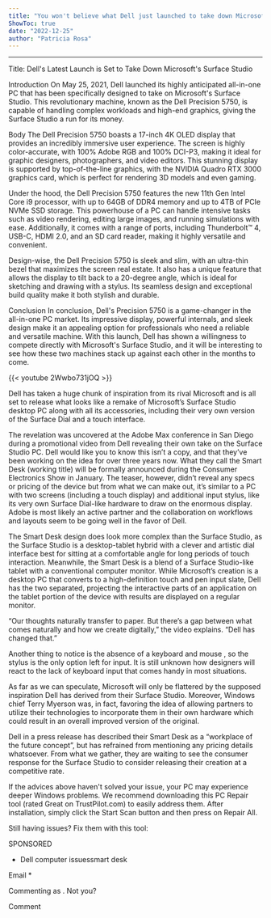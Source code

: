 ```yaml
---
title: "You won't believe what Dell just launched to take down Microsoft's Surface Studio!"
ShowToc: true 
date: "2022-12-25"
author: "Patricia Rosa"
---
```

*****
Title: Dell's Latest Launch is Set to Take Down Microsoft's Surface Studio

Introduction
On May 25, 2021, Dell launched its highly anticipated all-in-one PC that has been specifically designed to take on Microsoft's Surface Studio. This revolutionary machine, known as the Dell Precision 5750, is capable of handling complex workloads and high-end graphics, giving the Surface Studio a run for its money.

Body
The Dell Precision 5750 boasts a 17-inch 4K OLED display that provides an incredibly immersive user experience. The screen is highly color-accurate, with 100% Adobe RGB and 100% DCI-P3, making it ideal for graphic designers, photographers, and video editors. This stunning display is supported by top-of-the-line graphics, with the NVIDIA Quadro RTX 3000 graphics card, which is perfect for rendering 3D models and even gaming.

Under the hood, the Dell Precision 5750 features the new 11th Gen Intel Core i9 processor, with up to 64GB of DDR4 memory and up to 4TB of PCIe NVMe SSD storage. This powerhouse of a PC can handle intensive tasks such as video rendering, editing large images, and running simulations with ease. Additionally, it comes with a range of ports, including Thunderbolt™ 4, USB-C, HDMI 2.0, and an SD card reader, making it highly versatile and convenient.

Design-wise, the Dell Precision 5750 is sleek and slim, with an ultra-thin bezel that maximizes the screen real estate. It also has a unique feature that allows the display to tilt back to a 20-degree angle, which is ideal for sketching and drawing with a stylus. Its seamless design and exceptional build quality make it both stylish and durable.

Conclusion
In conclusion, Dell's Precision 5750 is a game-changer in the all-in-one PC market. Its impressive display, powerful internals, and sleek design make it an appealing option for professionals who need a reliable and versatile machine. With this launch, Dell has shown a willingness to compete directly with Microsoft's Surface Studio, and it will be interesting to see how these two machines stack up against each other in the months to come.

{{< youtube 2Wwbo731jOQ >}} 



Dell has taken a huge chunk of inspiration from its rival Microsoft and is all set to release what looks like a remake of Microsoft’s Surface Studio desktop PC along with all its accessories, including their very own version of the Surface Dial and a touch interface.
 
The revelation was uncovered at the Adobe Max conference in San Diego during a promotional video from Dell revealing their own take on the Surface Studio PC. Dell would like you to know this isn’t a copy, and that they’ve been working on the idea for over three years now. What they call the Smart Desk (working title) will be formally announced during the Consumer Electronics Show in January. The teaser, however, didn’t reveal any specs or pricing of the device but from what we can make out, it’s similar to a PC with two screens (including a touch display) and additional input stylus, like its very own Surface Dial-like hardware to draw on the enormous display. Adobe is most likely an active partner and the collaboration on workflows and layouts seem to be going well in the favor of Dell.
 
The Smart Desk design does look more complex than the Surface Studio, as the Surface Studio is a desktop-tablet hybrid with a clever and artistic dial interface best for sitting at a comfortable angle for long periods of touch interaction. Meanwhile, the Smart Desk is a blend of a Surface Studio-like tablet with a conventional computer monitor. While Microsoft’s creation is a desktop PC that converts to a high-definition touch and pen input slate, Dell has the two separated, projecting the interactive parts of an application on the tablet portion of the device with results are displayed on a regular monitor.
 
“Our thoughts naturally transfer to paper. But there’s a gap between what comes naturally and how we create digitally,” the video explains. “Dell has changed that.”
 
Another thing to notice is the absence of a keyboard and mouse , so the stylus is the only option left for input. It is still unknown how designers will react to the lack of keyboard input that comes handy in most situations.
 

 
As far as we can speculate, Microsoft will only be flattered by the supposed inspiration Dell has derived from their Surface Studio. Moreover, Windows chief Terry Myerson was, in fact, favoring the idea of allowing partners to utilize their technologies to incorporate them in their own hardware which could result in an overall improved version of the original.
 
Dell in a press release has described their Smart Desk as a “workplace of the future concept”, but has refrained from mentioning any pricing details whatsoever. From what we gather, they are waiting to see the consumer response for the Surface Studio to consider releasing their creation at a competitive rate.
 
If the advices above haven't solved your issue, your PC may experience deeper Windows problems. We recommend downloading this PC Repair tool (rated Great on TrustPilot.com) to easily address them. After installation, simply click the Start Scan button and then press on Repair All.
 
Still having issues? Fix them with this tool:
 
SPONSORED
 
- Dell computer issuessmart desk

 
Email * 
 

Commenting as .
Not you?

 
Comment 





